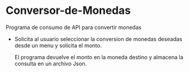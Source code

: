# Conversor-de-Monedas
Programa de consumo de API para convertir monedas

- Solicita al usuario seleccionar la conversion de monedas deseadas desde un menu y solicita el monto.

  El programa devuelve el monto en la moneda destino y almacena la consulta en un archivo Json. 
